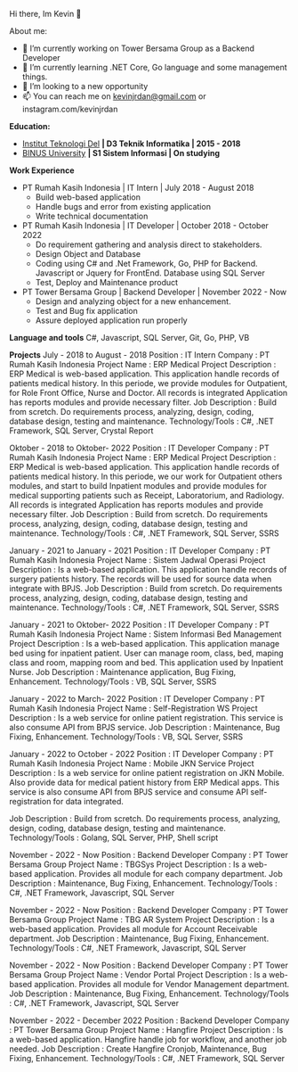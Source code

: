 Hi there, Im Kevin 👋

About me:

- 🔭 I’m currently working on Tower Bersama Group as a Backend Developer
- 🌱 I’m currently learning .NET Core, Go language and some management things.
- 👯 I’m looking to a new opportunity
- 📫 You can reach me on kevinjrdan@gmail.com or instagram.com/kevinjrdan


**Education:**
- [Institut Teknologi Del](https://www.del.ac.id/) **| D3 Teknik Informatika | 2015 - 2018**
- [BINUS University](https://binus.ac.id/) **| S1 Sistem Informasi | On studying**

**Work Experience**
- PT Rumah Kasih Indonesia | IT Intern | July 2018 - August 2018
  - Build web-based application
  - Handle bugs and error from existing application
  - Write technical documentation
- PT Rumah Kasih Indonesia | IT Developer | October 2018 - October 2022
  - Do requirement gathering and analysis direct to stakeholders.
  - Design Object and Database
  - Coding using C# and .Net Framework, Go, PHP for Backend. Javascript or Jquery for FrontEnd. Database using SQL Server
  - Test, Deploy and Maintenance product
- PT Tower Bersama Group | Backend Developer | November 2022 - Now
  - Design and analyzing object for a new enhancement.
  - Test and Bug fix application
  - Assure deployed application run properly
 
**Language and tools**
C#, Javascript, SQL Server, Git, Go, PHP, VB

**Projects**
July - 2018 to August - 2018
Position : IT Intern
Company : PT Rumah Kasih Indonesia
Project Name : ERP Medical
Project Description : 
  ERP Medical is web-based application. 
  This application handle records of patients medical history. In this periode, we provide modules for Outpatient, for Role Front Office, Nurse and Doctor.
  All records is integrated
  Application has reports modules and provide necessary filter.
Job Description : 
  Build from scretch. Do requirements process, analyzing, design, coding, database design, testing and maintenance.
Technology/Tools : C#, .NET Framework, SQL Server, Crystal Report

Oktober - 2018 to Oktober- 2022
Position : IT Developer
Company : PT Rumah Kasih Indonesia
Project Name : ERP Medical
Project Description : 
  ERP Medical is web-based application. 
  This application handle records of patients medical history. 
  In this periode, we our work for Outpatient others modules, and start to build Inpatient modules and provide modules for medical supporting patients such as Receipt, Laboratorium, and Radiology.
  All records is integrated
  Application has reports modules and provide necessary filter.
Job Description : 
  Build from scretch. Do requirements process, analyzing, design, coding, database design, testing and maintenance.
Technology/Tools : C#, .NET Framework, SQL Server, SSRS

January - 2021 to January - 2021
Position : IT Developer
Company : PT Rumah Kasih Indonesia
Project Name : Sistem Jadwal Operasi
Project Description : 
  Is a web-based application. 
  This application handle records of surgery patients history. 
  The records will be used for source data when integrate with BPJS.
Job Description : 
  Build from scretch. Do requirements process, analyzing, design, coding, database design, testing and maintenance.
Technology/Tools : C#, .NET Framework, SQL Server, SSRS

January - 2021 to Oktober- 2022
Position : IT Developer
Company : PT Rumah Kasih Indonesia
Project Name : Sistem Informasi Bed Management
Project Description : 
  Is a web-based application. 
  This application manage bed using for inpatient patient. User can manage room, class, bed, maping class and room, mapping room and bed.
  This application used by Inpatient Nurse. 
Job Description : 
  Maintenance application, Bug Fixing, Enhancement.
Technology/Tools : VB, SQL Server, SSRS

January - 2022 to March- 2022
Position : IT Developer
Company : PT Rumah Kasih Indonesia
Project Name : Self-Registration WS
Project Description : 
  Is a web service for online patient registration.
  This service is also consume API from BPJS service. 
Job Description : 
  Maintenance, Bug Fixing, Enhancement.
Technology/Tools : VB, SQL Server, SSRS

January - 2022 to October - 2022
Position : IT Developer
Company : PT Rumah Kasih Indonesia
Project Name : Mobile JKN Service
Project Description : 
  Is a web service for online patient registration on JKN Mobile. Also provide data for medical patient history from ERP Medical apps.
  This service is also consume API from BPJS service and consume API self-registration for data integrated.
  
Job Description : 
  Build from scretch. Do requirements process, analyzing, design, coding, database design, testing and maintenance.
Technology/Tools : Golang, SQL Server, PHP, Shell script

November - 2022 - Now
Position : Backend Developer
Company : PT Tower Bersama Group
Project Name : TBGSys
Project Description : 
  Is a web-based application. Provides all module for each company department.
Job Description : 
  Maintenance, Bug Fixing, Enhancement.
Technology/Tools : C#, .NET Framework, Javascript, SQL Server

November - 2022 - Now
Position : Backend Developer
Company : PT Tower Bersama Group
Project Name : TBG AR System
Project Description : 
  Is a web-based application. Provides all module for Account Receivable department.
Job Description : 
  Maintenance, Bug Fixing, Enhancement.
Technology/Tools : C#, .NET Framework, Javascript, SQL Server

November - 2022 - Now
Position : Backend Developer
Company : PT Tower Bersama Group
Project Name : Vendor Portal
Project Description : 
  Is a web-based application. Provides all module for Vendor Management department.
Job Description : 
  Maintenance, Bug Fixing, Enhancement.
Technology/Tools : C#, .NET Framework, Javascript, SQL Server

November - 2022 - December 2022
Position : Backend Developer
Company : PT Tower Bersama Group
Project Name : Hangfire
Project Description : 
  Is a web-based application. Hangfire handle job for workflow, and another job needed.
Job Description : 
  Create Hangfire Cronjob, Maintenance, Bug Fixing, Enhancement.
Technology/Tools : C#, .NET Framework, SQL Server
